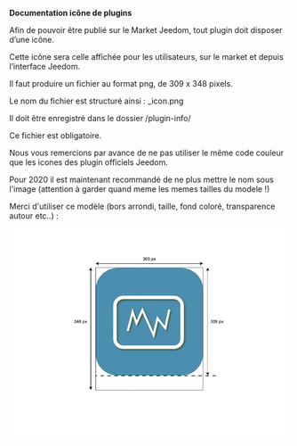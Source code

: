 **Documentation icône de plugins**

Afin de pouvoir être publié sur le Market Jeedom, tout plugin doit disposer d’une icône.

Cette icône sera celle affichée pour les utilisateurs, sur le market et depuis l’interface Jeedom.

Il faut produire un fichier au format png, de 309 x 348 pixels.

Le nom du fichier est structuré ainsi : <plugin-id>_icon.png

Il doit être enregistré dans le dossier /plugin-info/

Ce fichier est obligatoire.

Nous vous remercions par avance de ne pas utiliser le même code couleur que les icones des plugin officiels Jeedom.

Pour 2020 il est maintenant recommandé de ne plus mettre le nom sous l'image (attention à garder quand meme les memes tailles du modele !)

Merci d'utiliser ce modèle (bors arrondi, taille, fond coloré, transparence autour etc..) :

![modele-icone](../images/plugin-Jeedom-px.jpg)
